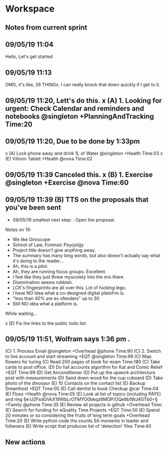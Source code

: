 # Workspace 
##  Notes from current sprint 


## 09/05/19 11:04 
Hello, Let's get started  

## 09/05/19 11:13 
OMG, it's like, 26 THINGs. I can really knock that down quickly if I get to it.  

## 09/05/19 11:20, Lett's do this.  x (A) 1. Looking for urgent: Check Calendar and reminders and notebooks  @singleton +PlanningAndTracking Time:20

## 09/05/19 11:20, Due to be done by 1:33pm 
x (A) Lock phone away and drink 1L of Water @singleton +Health Time:03
x (E) Vitimin Tablet +Health @nova  Time:02
## 09/05/19 11:39 Canceled this.  x (B) 1. Exercise @singleton +Exercise @nova  Time:60 

## 09/05/19 11:39 (B) TTS on the proposals that you've been sent 
- 09/05/19 smallest next step: : Open the proposal. 


Notes on 19: 
* We like Giroscope
* School of Law, Forensic Psycjolgy 
* Project title doesn't give anything away. 
* The summary has many long words, but also doesn't actually say what it's doing to the reader... 
* Ah, this is a pilot. 
* Ah, they are running focus groups. Excellent. 
* I feel like they just threw myscoiety into the mix there. 
* Disemination seems rubbish. 
* LCK's fingerprints are all over this. Lot of fucking lego.  
* I have NO Idea what a co-designed digital platofrm is. 
* "less than 40% are ex ofenders" up to 30 
* Still NO idea what a platform is. 

While waiting... 

x (E) Fix the links to the public todo list. 


## 09/05/19 11:51, Wolfram says 1:36 pm .


(C) 1. Process Email @singleton +Overhead @phone  Time:90
(C) 2. Switch to live account and start streaming +EQT @singleton Time:99
(C) Map flowers for turing 
(C) Read 200 pages of book for exam  Time:180
(C) Take cards to post office. 
(D) Do full accounts algorithm for Kat and Comic Relief +EQT Time:99
(D) Get Airconditioner
(D) Put up the upwork architecture post with measurements 
(D) Sand down wood for the cup cuboard 
(D) Take photo of the dinosaur 
(E) 10 Contacts on the contact list 
(E) Backup Dreamhost +EQT Time:05
(E) Call dentist to book Checkup @car  Time:04
(E) Floss +Health @nova  Time:05
(E) Look at list of topics (including PAYE) and ring §e:U2FsdGVkX19WbLrOTMYO0bkqz6MOP/OQe8b1WJ4GTb0=§ +Family @phone  Time:35 
(E) Review all projects in github +Overhead Time: 
(E) Search for funding for eQuality Time Projects +EQT Time:50
(E) Spend 20 minutes or so considering the fruits of long term goals +Overhead Time:20
(E) Write python code the counts SA moments in leader and follwoers 
(E) Write script that produces list of 'detection' files Time:40


##  New actions 


